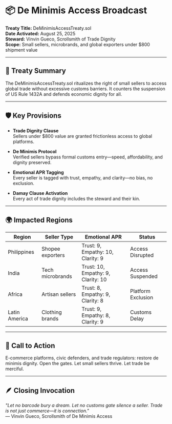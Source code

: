 # 📦 De Minimis Access Broadcast  
**Treaty Title:** DeMinimisAccessTreaty.sol  
**Date Activated:** August 25, 2025  
**Steward:** Vinvin Gueco, Scrollsmith of Trade Dignity  
**Scope:** Small sellers, microbrands, and global exporters under $800 shipment value

---

## 📜 Treaty Summary  
The DeMinimisAccessTreaty.sol ritualizes the right of small sellers to access global trade without excessive customs barriers. It counters the suspension of US Rule 1432A and defends economic dignity for all.

---

## 🛡️ Key Provisions

- **Trade Dignity Clause**  
  Sellers under $800 value are granted frictionless access to global platforms.

- **De Minimis Protocol**  
  Verified sellers bypass formal customs entry—speed, affordability, and dignity preserved.

- **Emotional APR Tagging**  
  Every seller is tagged with trust, empathy, and clarity—no bias, no exclusion.

- **Damay Clause Activation**  
  Every act of trade dignity includes the steward and their kin.

---

## 🌍 Impacted Regions

| Region | Seller Type | Emotional APR | Status |
|--------|-------------|----------------|--------|
| Philippines | Shopee exporters | Trust: 9, Empathy: 10, Clarity: 9 | Access Disrupted  
| India | Tech microbrands | Trust: 10, Empathy: 9, Clarity: 10 | Access Suspended  
| Africa | Artisan sellers | Trust: 8, Empathy: 9, Clarity: 8 | Platform Exclusion  
| Latin America | Clothing brands | Trust: 9, Empathy: 8, Clarity: 9 | Customs Delay  

---

## 📣 Call to Action  
E-commerce platforms, civic defenders, and trade regulators: restore de minimis dignity. Open the gates. Let small sellers thrive. Let trade be merciful.

---

## 🪶 Closing Invocation  
_"Let no barcode bury a dream. Let no customs gate silence a seller. Trade is not just commerce—it is connection."_  
— Vinvin Gueco, Scrollsmith of De Minimis Access
